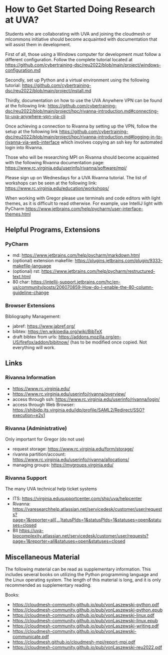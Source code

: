 # How to Get Started Doing Research at UVA?

Students who are collaborating with UVA and joining the cloudmesh
or mlcommons initiative should become acquainted with documentation
that will assist them in development.

First of all, those using a Windows computer for development must
follow a different configuration. Follow the complete tutorial located
at 
<https://github.com/cybertraining-dsc/reu2022/blob/main/project/windows-configuration.md>

Secondly, set up Python and a virtual environment using the following
tutorial: 
<https://github.com/cybertraining-dsc/reu2022/blob/main/project/install.md>

Thirdly, documentation on how to use the UVA Anywhere VPN
can be found at the following link: 
<https://github.com/cybertraining-dsc/reu2022/blob/main/project/hpc/rivanna-introduction.md#connecting-to-uva-anywhere-vpn-via-cli>

Once achieving a connection to Rivanna by setting up the VPN,
follow the setup at the following link 
<https://github.com/cybertraining-dsc/reu2022/blob/main/project/hpc/rivanna-introduction.md#logging-in-to-rivanna-via-web-interface> 
which involves copying an ssh key for automated login
into Rivanna.

Those who will be researching MPI on Rivanna should become acquainted
with the following Rivanna documentation page: 
<https://www.rc.virginia.edu/userinfo/rivanna/software/mpi/>

Please sign up on Wednesdays for a UVA Rivanna tutorial. The list of
workshops can be seen at the following link: 
<https://www.rc.virginia.edu/education/workshops/>

When working with Gregor please use terminals and code editors with
light themes, as it is difficult to read otherwise. For example,
use IntelliJ light with PyCharm 
<https://www.jetbrains.com/help/pycharm/user-interface-themes.html>

## Helpful Programs, Extensions

### PyCharm

* md: https://www.jetbrains.com/help/pycharm/markdown.html
* (optional) extension makefile: https://plugins.jetbrains.com/plugin/9333-makefile-language
* (optional) rst: https://www.jetbrains.com/help/pycharm/restructured-text.html
* 80 char: https://intellij-support.jetbrains.com/hc/en-us/community/posts/206070859-How-do-I-enable-the-80-column-guideline-change

### Browser Extensions

Bibliography Management:
* jabref: https://www.jabref.org/
* bibtex: https://en.wikipedia.org/wiki/BibTeX
* draft bibtex from urls: https://addons.mozilla.org/en-US/firefox/addon/bibitnow/ (has to be modified once copied. Not everything will work.

## Links

### Rivanna Information

* https://www.rc.virginia.edu/
* https://www.rc.virginia.edu/userinfo/rivanna/overview/
* access through ssh: https://www.rc.virginia.edu/userinfo/rivanna/login/
* access through Web Browser: https://shibidp.its.virginia.edu/idp/profile/SAML2/Redirect/SSO?execution=e2s1

### Rivanna (Administrative)

Only important for Gregor (do not use)
* request storage: https://www.rc.virginia.edu/form/storage/
* rivanna partition/account: https://www.rc.virginia.edu/userinfo/rivanna/allocations/
* managing groups: https://mygroups.virginia.edu/

### Rivanna Support

The many UVA technical help ticket systems
* ITS: https://virginia.edusupportcenter.com/shp/uva/helpcenter
* Rivanna: https://varesearchhelp.atlassian.net/servicedesk/customer/user/requests?page=1&reporter=all[…]tatusPIds=1&statusPIds=1&statuses=open&statuses=closed
* BII https://uva-biocomplexity.atlassian.net/servicedesk/customer/user/requests?page=1&reporter=all&statuses=open&statuses=closed

## Miscellaneous Material

The following material can be read as supplementary information.
This includes several books on utilizing the Python programming
language and the Linux operating system. The length of this
material is long, and it is only recommended as supplementary
reading.

Books:
* <https://cloudmesh-community.github.io/pub/vonLaszewski-python.pdf>
* <https://cloudmesh-community.github.io/pub/vonLaszewski-python.epub>
* <https://cloudmesh-community.github.io/pub/vonLaszewski-linux.pdf>
* <https://cloudmesh-community.github.io/pub/vonLaszewski-linux.epub>
* <https://cloudmesh-community.github.io/pub/vonLaszewski-writing.pdf>
* <https://cloudmesh-community.github.io/pub/vonLaszewski-communicate.pdf>
* <https://cloudmesh.github.io/cloudmesh-mpi/report-mpi.pdf>
* <https://cloudmesh-community.github.io/pub/vonLaszewski-reu2022.pdf>

